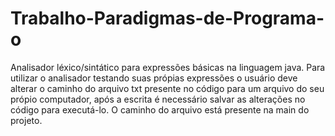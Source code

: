 # Trabalho-Paradigmas-de-Programa-o
Analisador léxico/sintático para expressões básicas na linguagem java.
Para utilizar o analisador testando suas própias expressões o usuário deve alterar o caminho do arquivo txt presente no código para um arquivo do seu própio computador, após a escrita é necessário salvar as alterações no código para executá-lo.
O caminho do arquivo está presente na main do projeto.
